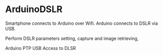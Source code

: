 # ArduinoDSLR

Smartphone connects to Arduino over Wifi.
Arduino connects to DSLR via USB.

Perform  DSLR parameters setting, capture and image retrieving,

Arduino PTP USB Access to DLSR
